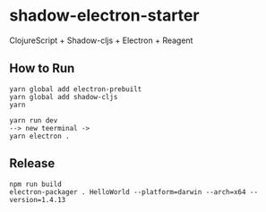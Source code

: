 # shadow-electron-starter
ClojureScript + Shadow-cljs + Electron + Reagent

## How to Run
```
yarn global add electron-prebuilt
yarn global add shadow-cljs
yarn

yarn run dev
--> new teerminal ->
yarn electron .
```

## Release
```
npm run build
electron-packager . HelloWorld --platform=darwin --arch=x64 --version=1.4.13
```
